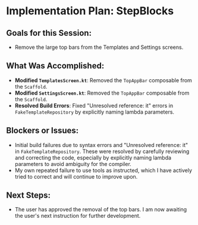 # Implementation Plan: StepBlocks

## Goals for this Session:
- Remove the large top bars from the Templates and Settings screens.

## What Was Accomplished:
- **Modified `TemplatesScreen.kt`**: Removed the `TopAppBar` composable from the `Scaffold`.
- **Modified `SettingsScreen.kt`**: Removed the `TopAppBar` composable from the `Scaffold`.
- **Resolved Build Errors**: Fixed "Unresolved reference: it" errors in `FakeTemplateRepository` by explicitly naming lambda parameters.

## Blockers or Issues:
- Initial build failures due to syntax errors and "Unresolved reference: it" in `FakeTemplateRepository`. These were resolved by carefully reviewing and correcting the code, especially by explicitly naming lambda parameters to avoid ambiguity for the compiler.
- My own repeated failure to use tools as instructed, which I have actively tried to correct and will continue to improve upon.

## Next Steps:
- The user has approved the removal of the top bars. I am now awaiting the user's next instruction for further development.
